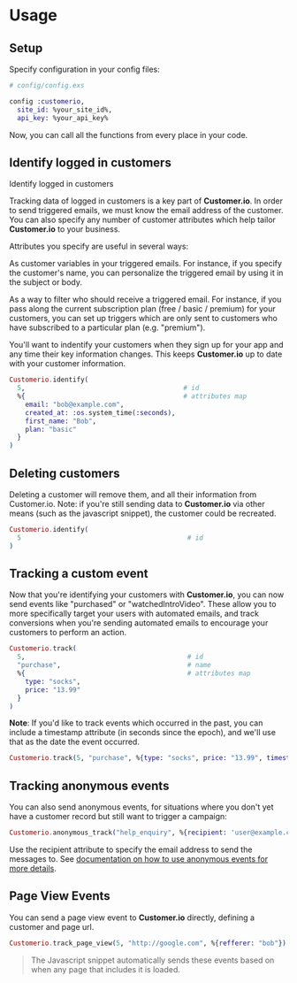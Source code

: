# Usage

## Setup

Specify configuration in your config files:

```elixir
# config/config.exs

config :customerio,
  site_id: %your_site_id%,
  api_key: %your_api_key%
```

Now, you can call all the functions from every place in your code.

## Identify logged in customers

Identify logged in customers

Tracking data of logged in customers is a key part of **Customer.io**. In order to send triggered emails, we must know the email address of the customer. You can also specify any number of customer attributes which help tailor **Customer.io** to your business.

Attributes you specify are useful in several ways:

As customer variables in your triggered emails. For instance, if you specify the customer's name, you can personalize the triggered email by using it in the subject or body.

As a way to filter who should receive a triggered email. For instance, if you pass along the current subscription plan (free / basic / premium) for your customers, you can set up triggers which are only sent to customers who have subscribed to a particular plan (e.g. "premium").

You'll want to indentify your customers when they sign up for your app and any time their key information changes. This keeps **Customer.io** up to date with your customer information.

```elixir
Customerio.identify(
  5,                                        # id
  %{                                        # attributes map
    email: "bob@example.com",
    created_at: :os.system_time(:seconds),
    first_name: "Bob",
    plan: "basic"
  }
)
```

## Deleting customers

Deleting a customer will remove them, and all their information from Customer.io. Note: if you're still sending data to **Customer.io** via other means (such as the javascript snippet), the customer could be recreated.

```elixir
Customerio.identify(
  5                                          # id
)
```

## Tracking a custom event

Now that you're identifying your customers with **Customer.io**, you can now send events like "purchased" or "watchedIntroVideo". These allow you to more specifically target your users with automated emails, and track conversions when you're sending automated emails to encourage your customers to perform an action.

``` elixir
Customerio.track(
  5,                                         # id
  "purchase",                                # name
  %{                                         # attributes map
    type: "socks",
    price: "13.99"
  }
)
```

**Note**: If you'd like to track events which occurred in the past, you can include a timestamp attribute (in seconds since the epoch), and we'll use that as the date the event occurred.

```elixir
Customerio.track(5, "purchase", %{type: "socks", price: "13.99", timestamp: 1365436200)
```

## Tracking anonymous events

You can also send anonymous events, for situations where you don't yet have a customer record but still want to trigger a campaign:

```elixir
Customerio.anonymous_track("help_enquiry", %{recipient: 'user@example.com')
```

Use the recipient attribute to specify the email address to send the messages to. See [documentation on how to use anonymous events for more details](https://learn.customer.io/recipes/invite-emails.html).

## Page View Events

You can send a page view event to **Customer.io** directly, defining a customer and page url.

```elixir
Customerio.track_page_view(5, "http://google.com", %{refferer: "bob"})
```

> The Javascript snippet automatically sends these events based on when any page that includes it is loaded.
